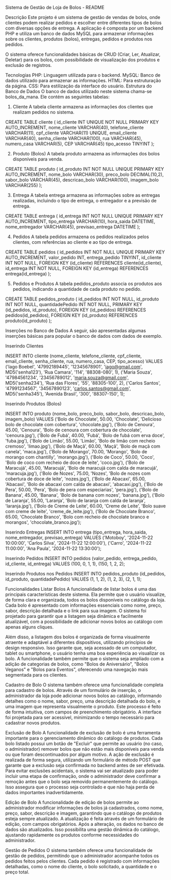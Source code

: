 Sistema de Gestão de Loja de Bolos - README

Descrição
Este projeto é um sistema de gestão de vendas de bolos, onde clientes podem realizar pedidos e escolher entre diferentes tipos de bolos com diversas opções de entrega. A aplicação é composta por um backend PHP e utiliza um banco de dados MySQL para armazenar informações sobre os clientes, produtos (bolos), entregas, pedidos e produtos nos pedidos.

O sistema oferece funcionalidades básicas de CRUD (Criar, Ler, Atualizar, Deletar) para os bolos, com possibilidade de visualização dos produtos e exclusão de registros.

Tecnologias
PHP: Linguagem utilizada para o backend.
MySQL: Banco de dados utilizado para armazenar as informações.
HTML: Para estruturação da página.
CSS: Para estilização da interface do usuário.
Estrutura do Banco de Dados
O banco de dados utilizado neste sistema chama-se bolos_da_mana. Ele contém as seguintes tabelas:

1. Cliente
A tabela cliente armazena as informações dos clientes que realizam pedidos no sistema.

CREATE TABLE cliente (
    id_cliente INT UNIQUE NOT NULL PRIMARY KEY AUTO_INCREMENT,
    nome_cliente VARCHAR(40),
    telefone_cliente VARCHAR(11),
    cpf_cliente VARCHAR(11) UNIQUE,
    email_cliente VARCHAR(40),
    senha_cliente VARCHAR(100),
    rua VARCHAR(45),
    numero_casa VARCHAR(5),
    CEP VARCHAR(45)
    tipo_acesso TINYINT
);

2. Produto (Bolos)
A tabela produto armazena as informações dos bolos disponíveis para venda.

CREATE TABLE produto (
    id_produto INT NOT NULL UNIQUE PRIMARY KEY AUTO_INCREMENT,
    nome_bolo VARCHAR(30),
    preco_bolo DECIMAL(10,2),
    sabor_bolo VARCHAR(45),
    descricao_bolo VARCHAR(100),
    imagem_bolo VARCHAR(255)
);

3. Entrega
A tabela entrega armazena as informações sobre as entregas realizadas, incluindo o tipo de entrega, o entregador e a previsão de entrega.

CREATE TABLE entrega (
    id_entrega INT NOT NULL UNIQUE PRIMARY KEY AUTO_INCREMENT,
    tipo_entrega VARCHAR(10),
    hora_saida DATETIME,
    nome_entregador VARCHAR(45),
    previsao_entrega DATETIME
);

4. Pedidos
A tabela pedidos armazena os pedidos realizados pelos clientes, com referências ao cliente e ao tipo de entrega.

CREATE TABLE pedidos (
    id_pedidos INT NOT NULL UNIQUE PRIMARY KEY AUTO_INCREMENT,
    valor_pedido INT,
    entrega_pedido TINYINT,
    id_cliente INT NOT NULL,
    FOREIGN KEY (id_cliente) REFERENCES cliente(id_cliente),
    id_entrega INT NOT NULL,
    FOREIGN KEY (id_entrega) REFERENCES entrega(id_entrega)
);

5. Pedidos e Produtos
A tabela pedidos_produto associa os produtos aos pedidos, indicando a quantidade de cada produto no pedido.

CREATE TABLE pedidos_produto (
    id_pedidos INT NOT NULL,
    id_produto INT NOT NULL,
    quantidadePedido INT NOT NULL,
    PRIMARY KEY (id_pedidos, id_produto),
    FOREIGN KEY (id_pedidos) REFERENCES pedidos(id_pedidos),
    FOREIGN KEY (id_produto) REFERENCES produto(id_produto)
);

Inserções no Banco de Dados
A seguir, são apresentadas algumas inserções básicas para popular o banco de dados com dados de exemplo.

Inserindo Clientes

INSERT INTO cliente (nome_cliente, telefone_cliente, cpf_cliente, email_cliente, senha_cliente, rua, numero_casa, CEP, tipo_acesso) VALUES
('Iago Boebel', '47992189445', '12345678901', 'iago@gmail.com', MD5('senha123'), 'Rua Camara', '114', '88308-080', 1),
('Maria Souza', '47984561234', '23456789012', 'maria.souza@gmail.com', MD5('senha234'), 'Rua das Flores', '55', '88305-100', 2),
('Carlos Santos', '47991234567', '34567890123', 'carlos.santos@gmail.com', MD5('senha345'), 'Avenida Brasil', '300', '88307-150', 1);

Inserindo Produtos (Bolos)

INSERT INTO produto (nome_bolo, preco_bolo, sabor_bolo, descricao_bolo, imagem_bolo) VALUES
('Bolo de Chocolate', 50.00, 'Chocolate', 'Delicioso bolo de chocolate com cobertura', 'chocolate.jpg'),
('Bolo de Cenoura', 45.00, 'Cenoura', 'Bolo de cenoura com cobertura de chocolate', 'cenoura.jpg'),
('Bolo de Fubá', 40.00, 'Fubá', 'Bolo de fubá com erva doce', 'fuba.jpg'),
('Bolo de Limão', 55.00, 'Limão', 'Bolo de limão com recheio cremoso', 'limao.jpg'),
('Bolo de Maçã', 60.00, 'Maçã', 'Bolo de maçã com canela', 'maca.jpg'),
('Bolo de Morango', 70.00, 'Morango', 'Bolo de morango com chantilly', 'morango.jpg'),
('Bolo de Coco', 50.00, 'Coco', 'Bolo de coco com recheio de doce de leite', 'coco.jpg'),
('Bolo de Maracujá', 45.00, 'Maracujá', 'Bolo de maracujá com calda de maracujá', 'maracuja.jpg'),
('Bolo de Nozes', 75.00, 'Nozes', 'Bolo de nozes com cobertura de doce de leite', 'nozes.jpg'),
('Bolo de Abacaxi', 65.00, 'Abacaxi', 'Bolo de abacaxi com calda de abacaxi', 'abacaxi.jpg'),
('Bolo de Pera', 50.00, 'Pera', 'Bolo de pera com especiarias', 'pera.jpg'),
('Bolo de Banana', 45.00, 'Banana', 'Bolo de banana com nozes', 'banana.jpg'),
('Bolo de Laranja', 55.00, 'Laranja', 'Bolo de laranja com calda de laranja', 'laranja.jpg'),
('Bolo de Creme de Leite', 60.00, 'Creme de Leite', 'Bolo suave com creme de leite', 'creme_de_leite.jpg'),
('Bolo de Chocolate Branco', 65.00, 'Chocolate Branco', 'Bolo com recheio de chocolate branco e morangos', 'chocolate_branco.jpg');

Inserindo Entregas
INSERT INTO entrega (tipo_entrega, hora_saida, nome_entregador, previsao_entrega)
VALUES
('Motoboy', '2024-11-22 10:00:00', 'Carlos Silva', '2024-11-22 12:00:00'),
('Carro', '2024-11-22 11:00:00', 'Ana Paula', '2024-11-22 13:30:00');

Inserindo Pedidos
INSERT INTO pedidos (valor_pedido, entrega_pedido, id_cliente, id_entrega) VALUES
(100, 0, 1, 1),
(150, 1, 2, 2);

Inserindo Produtos nos Pedidos
INSERT INTO pedidos_produto (id_pedidos, id_produto, quantidadePedido) VALUES
(1, 1, 2),
(1, 2, 3),
(2, 1, 1);

Funcionalidades
Listar Bolos
A funcionalidade de listar bolos é uma das principais características deste sistema. Ela permite que o usuário visualize, de forma clara e organizada, todos os bolos disponíveis no catálogo da loja. Cada bolo é apresentado com informações essenciais como nome, preço, sabor, descrição detalhada e o link para sua imagem. O sistema foi projetado para garantir que a listagem seja dinâmica e facilmente atualizável, com a possibilidade de adicionar novos bolos ao catálogo com apenas alguns cliques.

Além disso, a listagem dos bolos é organizada de forma visualmente atraente e adaptável a diferentes dispositivos, utilizando princípios de design responsivo. Isso garante que, seja acessado de um computador, tablet ou smartphone, o usuário tenha uma boa experiência ao visualizar os bolo. A funcionalidade também permite que o sistema seja ampliado com a adição de categorias de bolos, como "Bolos de Aniversário", "Bolos Veganos" e "Bolos para Eventos", oferecendo uma navegação mais segmentada para os clientes.

Cadastro de Bolo
O sistema também oferece uma funcionalidade completa para cadastro de bolos. Através de um formulário de inserção, o administrador da loja pode adicionar novos bolos ao catálogo, informando detalhes como o nome, sabor, preço, uma descrição detalhada do bolo, e uma imagem que representa visualmente o produto. Este processo é feito de forma intuitiva, com campos de preenchimento obrigatório. A interface foi projetada para ser acessível, minimizando o tempo necessário para cadastrar novos produtos.

Exclusão de Bolo
A funcionalidade de exclusão de bolo é uma ferramenta importante para o gerenciamento dinâmico do catálogo de produtos. Cada bolo listado possui um botão de "Excluir" que permite ao usuário (no caso, o administrador) remover bolos que não estão mais disponíveis para venda ou que foram descontinuados por algum motivo. A ação de exclusão é realizada de forma segura, utilizando um formulário de método POST que garante que a exclusão seja confirmada no backend antes de ser efetivada. Para evitar exclusões acidentais, o sistema vai ser atualizado para poder incluir uma etapa de confirmação, onde o administrador deve confirmar a remoção antes que o bolo seja removido permanentemente do catálogo. Isso assegura que o processo seja controlado e que não haja perda de dados importantes inadvertidamente.

Edição de Bolo
A funcionalidade de edição de bolos permite ao administrador modificar informações de bolos já cadastrados, como nome, preço, sabor, descrição e imagem, garantindo que o catálogo de produtos esteja sempre atualizado. A atualização é feita através de um formulário de edição, com campos obrigatórios. Após a alteração, os dados no banco de dados são atualizados. Isso possibilita uma gestão dinâmica do catálogo, ajustando rapidamente os produtos conforme necessidades do administrador.

Gestão de Pedidos
O sistema também oferece uma funcionalidade de gestão de pedidos, permitindo que o administrador acompanhe todos os pedidos feitos pelos clientes. Cada pedido é registrado com informações detalhadas, como o nome do cliente, o bolo solicitado, a quantidade e o preço total.

